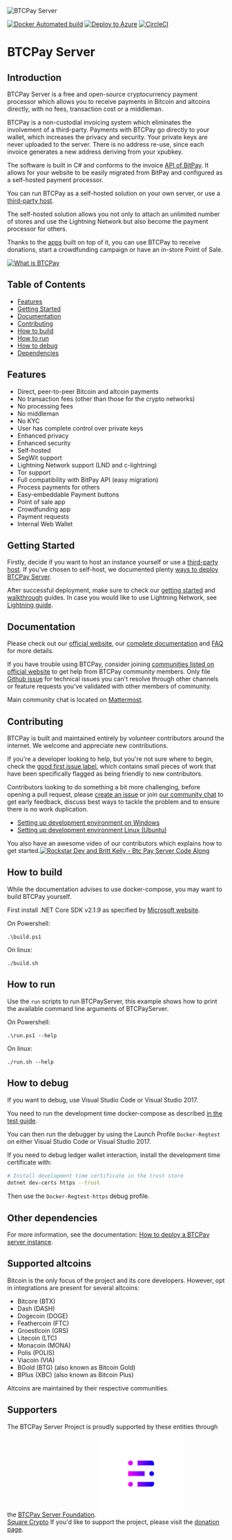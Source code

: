 
![BTCPay Server](BTCPayServer/wwwroot/img/btc_pay_BG_twitter.png)

[![Docker Automated build](https://img.shields.io/docker/automated/jrottenberg/ffmpeg.svg)](https://hub.docker.com/r/btcpayserver/btcpayserver/)
[![Deploy to Azure](https://azuredeploy.net/deploybutton.svg)](https://portal.azure.com/#create/Microsoft.Template/uri/https%3A%2F%2Fraw.githubusercontent.com%2Fbtcpayserver%2Fbtcpayserver-azure%2Fmaster%2Fazuredeploy.json)
[![CircleCI](https://circleci.com/gh/btcpayserver/btcpayserver.svg?style=svg)](https://circleci.com/gh/btcpayserver/btcpayserver)

# BTCPay Server

## Introduction 

BTCPay Server is a free and open-source cryptocurrency payment processor which allows you to receive payments in Bitcoin and altcoins directly, with no fees, transaction cost or a middleman.

BTCPay is a non-custodial invoicing system which eliminates the involvement of a third-party. Payments with BTCPay go directly to your wallet, which increases the privacy and security. Your private keys are never uploaded to the server. There is no address re-use, since each invoice generates a new address deriving from your xpubkey.

The software is built in C# and conforms to the invoice [API of BitPay](https://bitpay.com/api). It allows for your website to be easily migrated from BitPay and configured as a self-hosted payment processor.

You can run BTCPay as a self-hosted solution on your own server, or use a [third-party host](https://github.com/btcpayserver/btcpayserver-doc/blob/master/ThirdPartyHosting.md).

The self-hosted solution allows you not only to attach an unlimited number of stores and use the Lightning Network but also become the payment processor for others.

Thanks to the [apps](https://github.com/btcpayserver/btcpayserver-doc/blob/master/Apps.md) built on top of it, you can use BTCPay to receive donations, start a crowdfunding campaign or have an in-store Point of Sale.

[![What is BTCPay](https://img.youtube.com/vi/q7xJMno_B3U/sddefault.jpg)](https://www.youtube.com/watch?v=q7xJMno_B3U "What is BTCPay")

## Table of Contents

* [Features](#features)
* [Getting Started](#getting-started)
* [Documentation](#documentation)
* [Contributing](#Contributing)
* [How to build](#how-to-build)
* [How to run](#how-to-run)
* [How to debug](#how-to-debug)
* [Dependencies](#other-dependencies)

## Features

* Direct, peer-to-peer Bitcoin and altcoin payments
* No transaction fees (other than those for the crypto networks)
* No processing fees
* No middleman
* No KYC
* User has complete control over private keys
* Enhanced privacy
* Enhanced security
* Self-hosted
* SegWit support
* Lightning Network support (LND and c-lightning)
* Tor support
* Full compatibility with BitPay API (easy migration)
* Process payments for others
* Easy-embeddable Payment buttons
* Point of sale app
* Crowdfunding app
* Payment requests
* Internal Web Wallet

## Getting Started

Firstly, decide if you want to host an instance yourself or use a [third-party host](https://docs.btcpayserver.org/deployment/thirdpartyhosting). If you've chosen to self-host, we documented plenty [ways to deploy BTCPay Server](https://docs.btcpayserver.org/deployment/deployment). 

After successful deployment, make sure to check our [getting started](https://docs.btcpayserver.org/btcpay-basics/gettingstarted) and [walkthrough](https://docs.btcpayserver.org/btcpay-basics/walkthrough) guides. In case you would like to use Lightning Network, see [Lightning guide](https://docs.btcpayserver.org/features/lightningnetwork).

## Documentation

Please check out our [official website](https://btcpayserver.org/), our [complete documentation](https://github.com/btcpayserver/btcpayserver-doc) and [FAQ](https://github.com/btcpayserver/btcpayserver-doc/tree/master/FAQ#btcpay-frequently-asked-questions-and-common-issues) for more details. 

If you have trouble using BTCPay, consider joining [communities listed on official website](https://btcpayserver.org/#communityCTA) to get help from BTCPay community members. Only file [Github issue](https://github.com/btcpayserver/btcpayserver/issues) for technical issues you can't resolve through other channels or feature requests you've validated with other members of community.

Main community chat is located on [Mattermost](https://chat.btcpayserver.org/).

## Contributing
BTCPay is built and maintained entirely by volunteer contributors around the internet. We welcome and appreciate new contributions.

If you're a developer looking to help, but you're not sure where to begin, check the [good first issue label](https://github.com/btcpayserver/btcpayserver/issues?q=is%3Aissue+is%3Aopen+label%3A%22good+first+issue%22), which contains small pieces of work that have been specifically flagged as being friendly to new contributors.

Contributors looking to do something a bit more challenging, before opening a pull request, please [create an issue](https://github.com/btcpayserver/btcpayserver/issues/new/choose) or join [our community chat](https://chat.btcpayserver.org/) to get early feedback, discuss best ways to tackle the problem and to ensure there is no work duplication.

- [Setting up development environment on Windows](https://www.youtube.com/watch?v=ZePbMPSIvHM)
- [Setting up development environment Linux (Ubuntu)](https://www.youtube.com/watch?v=j486T_Rk-yw&t)

You also have an awesome video of our contributors which explains how to get started.[![Rockstar Dev and Britt Kelly - Btc Pay Server Code Along](https://img.youtube.com/vi/ZePbMPSIvHM/sddefault.jpg)](https://www.youtube.com/embed/VNMnd-dX9Q8)

## How to build

While the documentation advises to use docker-compose, you may want to build BTCPay yourself.

First install .NET Core SDK v2.1.9 as specified by [Microsoft website](https://www.microsoft.com/net/download/dotnet-core/2.1).

On Powershell:
```
.\build.ps1
```

On linux:
```
./build.sh
```

## How to run

Use the `run` scripts to run BTCPayServer, this example shows how to print the available command line arguments of BTCPayServer.

On Powershell:
```
.\run.ps1 --help
```

On linux:
```
./run.sh --help
```

## How to debug

If you want to debug, use Visual Studio Code or Visual Studio 2017.

You need to run the development time docker-compose as described [in the test guide](BTCPayServer.Tests/README.md).

You can then run the debugger by using the Launch Profile `Docker-Regtest` on either Visual Studio Code or Visual Studio 2017.

If you need to debug ledger wallet interaction, install the development time certificate with:

```bash
# Install development time certificate in the trust store
dotnet dev-certs https --trust
```

Then use the `Docker-Regtest-https` debug profile.

## Other dependencies

For more information, see the documentation: [How to deploy a BTCPay server instance](https://github.com/btcpayserver/btcpayserver-doc/#deployment).

## Supported altcoins

Bitcoin is the only focus of the project and its core developers. However, opt in integrations are present for several altcoins:

* Bitcore (BTX)
* Dash (DASH)
* Dogecoin (DOGE)
* Feathercoin (FTC)
* Groestlcoin (GRS)
* Litecoin (LTC)
* Monacoin (MONA)
* Polis (POLIS)
* Viacoin (VIA)
* BGold (BTG) (also known as Bitcoin Gold)
* BPlus (XBC) (also known as Bitcoin Plus)

Altcoins are maintained by their respective communities.

## Supporters

The BTCPay Server Project is proudly supported by these entities through the [BTCPay Server Foundation](https://foundation.btcpayserver.org/). 
<a target="blank" href="https://twitter.com/sqcrypto" style="text-align:center"><img src="BTCPayServer/wwwroot/img/sqcrypto.png" width="200">
<br/>Square Crypto</a>
If you'd like to support the project, please visit the [donation page](https://btcpayserver.org/donate/).
